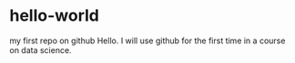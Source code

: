 # hello-world
my first repo on github
Hello. I will use github for the first time in a course on data science.
